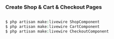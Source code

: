 ### Create Shop & Cart & Checkout Pages


```php 

$ php artisan make:livewire ShopComponent
$ php artisan make:livewire CartComponent
$ php artisan make:livewire CheckoutComponent

```
